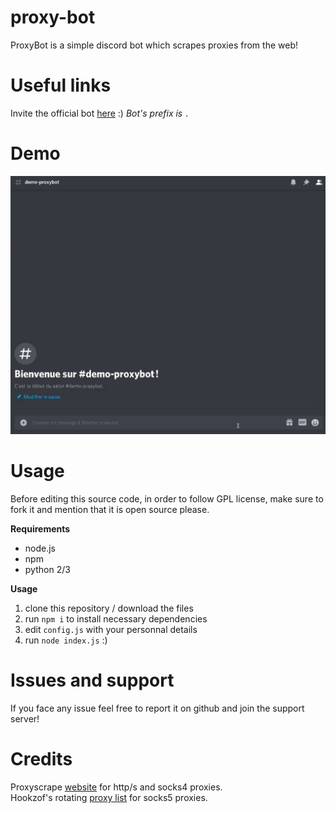 # proxy-bot
ProxyBot is a simple discord bot which scrapes proxies from the web!

# Useful links

Invite the official bot [here](https://discord.com/api/oauth2/authorize?client_id=809110849209106473&permissions=8&scope=bot) :) *Bot's prefix is `.`*

# Demo
![Demo](demo.gif)

# Usage
Before editing this source code, in order to follow GPL license, make sure to fork it and mention that it is open source please.

**Requirements**
- node.js
- npm
- python 2/3

**Usage**
1. clone this repository / download the files
2. run `npm i` to install necessary dependencies
3. edit `config.js` with your personnal details
4. run `node index.js` :)

# Issues and support
If you face any issue feel free to report it on github and join the support server!

# Credits
Proxyscrape [website](https://proxyscrape.com) for http/s and socks4 proxies.\
Hookzof's rotating [proxy list](https://github.com/hookzof/socks5_list) for socks5 proxies.
